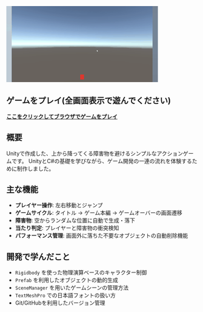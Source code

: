 ![デモ動画](./Cube.gif)

## ゲームをプレイ(全画面表示で遊んでください)

**[ここをクリックしてブラウザでゲームをプレイ](https://1f10230058.github.io/CubeGame/)**

## 概要
Unityで作成した、上から降ってくる障害物を避けるシンプルなアクションゲームです。
UnityとC#の基礎を学びながら、ゲーム開発の一連の流れを体験するために制作しました。

## 主な機能
* **プレイヤー操作**: 左右移動とジャンプ
* **ゲームサイクル**: タイトル → ゲーム本編 → ゲームオーバーの画面遷移
* **障害物**: 空からランダムな位置に自動で生成・落下
* **当たり判定**: プレイヤーと障害物の衝突検知
* **パフォーマンス管理**: 画面外に落ちた不要なオブジェクトの自動削除機能

## 開発で学んだこと
* `Rigidbody` を使った物理演算ベースのキャラクター制御
* `Prefab` を利用したオブジェクトの動的生成
* `SceneManager` を用いたゲームシーンの管理方法
* `TextMeshPro` での日本語フォントの扱い方
* Git/GitHubを利用したバージョン管理
